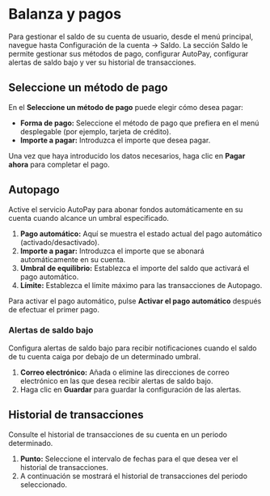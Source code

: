 # Balanza y pagos

Para gestionar el saldo de su cuenta de usuario, desde el menú principal, navegue hasta Configuración de la cuenta → Saldo. La sección Saldo le permite gestionar sus métodos de pago, configurar AutoPay, configurar alertas de saldo bajo y ver su historial de transacciones.

## Seleccione un método de pago

En el **Seleccione un método de pago** puede elegir cómo desea pagar:

- **Forma de pago:** Seleccione el método de pago que prefiera en el menú desplegable (por ejemplo, tarjeta de crédito).
- **Importe a pagar:** Introduzca el importe que desea pagar.

Una vez que haya introducido los datos necesarios, haga clic en **Pagar ahora** para completar el pago.

## Autopago

Active el servicio AutoPay para abonar fondos automáticamente en su cuenta cuando alcance un umbral especificado.

1. **Pago automático:** Aquí se muestra el estado actual del pago automático (activado/desactivado).
2. **Importe a pagar:** Introduzca el importe que se abonará automáticamente en su cuenta.
3. **Umbral de equilibrio:** Establezca el importe del saldo que activará el pago automático.
4. **Límite:** Establezca el límite máximo para las transacciones de Autopago.

Para activar el pago automático, pulse **Activar el pago automático** después de efectuar el primer pago.

### Alertas de saldo bajo

Configura alertas de saldo bajo para recibir notificaciones cuando el saldo de tu cuenta caiga por debajo de un determinado umbral.

1. **Correo electrónico:** Añada o elimine las direcciones de correo electrónico en las que desea recibir alertas de saldo bajo.
2. Haga clic en **Guardar** para guardar la configuración de las alertas.

## Historial de transacciones

Consulte el historial de transacciones de su cuenta en un periodo determinado.

1. **Punto:** Seleccione el intervalo de fechas para el que desea ver el historial de transacciones.
2. A continuación se mostrará el historial de transacciones del periodo seleccionado.